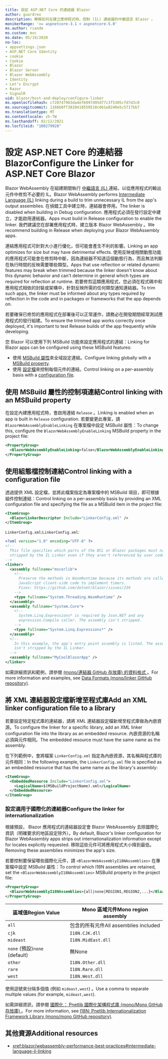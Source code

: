 ```yaml
---
title: 設定 ASP.NET Core 的連結器 Blazor
author: guardrex
description: 瞭解如何在建立應用程式時，控制 (IL) 連結器的中繼語言 Blazor 。
monikerRange: '>= aspnetcore-3.1 < aspnetcore-5.0'
ms.author: riande
ms.custom: mvc
ms.date: 05/19/2020
no-loc:
- appsettings.json
- ASP.NET Core Identity
- cookie
- Cookie
- Blazor
- Blazor Server
- Blazor WebAssembly
- Identity
- Let's Encrypt
- Razor
- SignalR
uid: blazor/host-and-deploy/configure-linker
ms.openlocfilehash: c720747983da4ef6997d95d77c3f5305cfd7d3c0
ms.sourcegitcommit: 1166b0ff3828418559510c661e8240e5c5717bb7
ms.translationtype: MT
ms.contentlocale: zh-TW
ms.lasthandoff: 02/12/2021
ms.locfileid: "100279928"
---
```

# <a name="configure-the-linker-for-aspnet-core-blazor"></a><span data-ttu-id="75e58-103">設定 ASP.NET Core 的連結器 Blazor</span><span class="sxs-lookup"><span data-stu-id="75e58-103">Configure the Linker for ASP.NET Core Blazor</span></span>

<span data-ttu-id="75e58-104">Blazor WebAssembly 在組建期間執行 [中繼語言 (IL) ](/dotnet/standard/managed-code#intermediate-language--execution) 連結，以從應用程式的輸出元件中修剪不必要的 IL。</span><span class="sxs-lookup"><span data-stu-id="75e58-104">Blazor WebAssembly performs [Intermediate Language (IL)](/dotnet/standard/managed-code#intermediate-language--execution) linking during a build to trim unnecessary IL from the app's output assemblies.</span></span> <span data-ttu-id="75e58-105">在偵錯工具中建立時，連結器會停用。</span><span class="sxs-lookup"><span data-stu-id="75e58-105">The linker is disabled when building in Debug configuration.</span></span> <span data-ttu-id="75e58-106">應用程式必須在發行設定中建立，才能啟用連結器。</span><span class="sxs-lookup"><span data-stu-id="75e58-106">Apps must build in Release configuration to enable the linker.</span></span> <span data-ttu-id="75e58-107">我們建議您在部署應用程式時，建立版本 Blazor WebAssembly 。</span><span class="sxs-lookup"><span data-stu-id="75e58-107">We recommend building in Release when deploying your Blazor WebAssembly apps.</span></span> 

<span data-ttu-id="75e58-108">連結應用程式可針對大小進行優化，但可能會產生不利的影響。</span><span class="sxs-lookup"><span data-stu-id="75e58-108">Linking an app optimizes for size but may have detrimental effects.</span></span> <span data-ttu-id="75e58-109">使用反映或相關動態功能的應用程式可能會在修剪時中斷，因為連結器不知道這個動態行為，而且無法判斷在執行時間的反映需要哪些類型。</span><span class="sxs-lookup"><span data-stu-id="75e58-109">Apps that use reflection or related dynamic features may break when trimmed because the linker doesn't know about this dynamic behavior and can't determine in general which types are required for reflection at runtime.</span></span> <span data-ttu-id="75e58-110">若要修剪這類應用程式，您必須在程式碼中和應用程式相依的封裝或架構中，針對反映所需的任何類型通知連結器。</span><span class="sxs-lookup"><span data-stu-id="75e58-110">To trim such apps, the linker must be informed about any types required by reflection in the code and in packages or frameworks that the app depends on.</span></span>

<span data-ttu-id="75e58-111">若要確保已修剪的應用程式在部署後可以正常運作，請務必在開發期間經常測試應用程式的發行組建。</span><span class="sxs-lookup"><span data-stu-id="75e58-111">To ensure the trimmed app works correctly once deployed, it's important to test Release builds of the app frequently while developing.</span></span>

<span data-ttu-id="75e58-112">您 Blazor 可以使用下列 MSBuild 功能來設定應用程式的連結：</span><span class="sxs-lookup"><span data-stu-id="75e58-112">Linking for Blazor apps can be configured using these MSBuild features:</span></span>

* <span data-ttu-id="75e58-113">使用 [MSBuild 屬性](#control-linking-with-an-msbuild-property)來全域設定連結。</span><span class="sxs-lookup"><span data-stu-id="75e58-113">Configure linking globally with a [MSBuild property](#control-linking-with-an-msbuild-property).</span></span>
* <span data-ttu-id="75e58-114">使用 [設定檔](#control-linking-with-a-configuration-file)來控制每個元件的連結。</span><span class="sxs-lookup"><span data-stu-id="75e58-114">Control linking on a per-assembly basis with a [configuration file](#control-linking-with-a-configuration-file).</span></span>

## <a name="control-linking-with-an-msbuild-property"></a><span data-ttu-id="75e58-115">使用 MSBuild 屬性的控制項連結</span><span class="sxs-lookup"><span data-stu-id="75e58-115">Control linking with an MSBuild property</span></span>

<span data-ttu-id="75e58-116">在設定內建應用程式時，會啟用連結 `Release` 。</span><span class="sxs-lookup"><span data-stu-id="75e58-116">Linking is enabled when an app is built in `Release` configuration.</span></span> <span data-ttu-id="75e58-117">若要變更此專案，請 `BlazorWebAssemblyEnableLinking` 在專案檔中設定 MSBuild 屬性：</span><span class="sxs-lookup"><span data-stu-id="75e58-117">To change this, configure the `BlazorWebAssemblyEnableLinking` MSBuild property in the project file:</span></span>

```xml
<PropertyGroup>
  <BlazorWebAssemblyEnableLinking>false</BlazorWebAssemblyEnableLinking>
</PropertyGroup>
```

## <a name="control-linking-with-a-configuration-file"></a><span data-ttu-id="75e58-118">使用組態檔控制連結</span><span class="sxs-lookup"><span data-stu-id="75e58-118">Control linking with a configuration file</span></span>

<span data-ttu-id="75e58-119">透過提供 XML 設定檔，並將此檔案指定為專案檔中的 MSBuild 項目，即可根據組件控制連結：</span><span class="sxs-lookup"><span data-stu-id="75e58-119">Control linking on a per-assembly basis by providing an XML configuration file and specifying the file as a MSBuild item in the project file:</span></span>

```xml
<ItemGroup>
  <BlazorLinkerDescriptor Include="LinkerConfig.xml" />
</ItemGroup>
```

<span data-ttu-id="75e58-120">`LinkerConfig.xml`:</span><span class="sxs-lookup"><span data-stu-id="75e58-120">`LinkerConfig.xml`:</span></span>

```xml
<?xml version="1.0" encoding="UTF-8" ?>
<!--
  This file specifies which parts of the BCL or Blazor packages must not be
  stripped by the IL Linker even if they aren't referenced by user code.
-->
<linker>
  <assembly fullname="mscorlib">
    <!--
      Preserve the methods in WasmRuntime because its methods are called by 
      JavaScript client-side code to implement timers.
      Fixes: https://github.com/dotnet/blazor/issues/239
    -->
    <type fullname="System.Threading.WasmRuntime" />
  </assembly>
  <assembly fullname="System.Core">
    <!--
      System.Linq.Expressions* is required by Json.NET and any 
      expression.Compile caller. The assembly isn't stripped.
    -->
    <type fullname="System.Linq.Expressions*" />
  </assembly>
  <!--
    In this example, the app's entry point assembly is listed. The assembly
    isn't stripped by the IL Linker.
  -->
  <assembly fullname="MyCoolBlazorApp" />
</linker>
```

<span data-ttu-id="75e58-121">如需詳細資訊和範例，請參閱 [ (mono/連結器 GitHub 存放庫) 的資料格式 ](https://github.com/mono/linker/blob/master/docs/data-formats.md)。</span><span class="sxs-lookup"><span data-stu-id="75e58-121">For more information and examples, see [Data Formats (mono/linker GitHub repository)](https://github.com/mono/linker/blob/master/docs/data-formats.md).</span></span>

## <a name="add-an-xml-linker-configuration-file-to-a-library"></a><span data-ttu-id="75e58-122">將 XML 連結器設定檔新增至程式庫</span><span class="sxs-lookup"><span data-stu-id="75e58-122">Add an XML linker configuration file to a library</span></span>

<span data-ttu-id="75e58-123">若要設定特定程式庫的連結器，請將 XML 連結器設定檔新增至程式庫做為內嵌資源。</span><span class="sxs-lookup"><span data-stu-id="75e58-123">To configure the linker for a specific library, add an XML linker configuration file into the library as an embedded resource.</span></span> <span data-ttu-id="75e58-124">內嵌資源的名稱必須與元件相同。</span><span class="sxs-lookup"><span data-stu-id="75e58-124">The embedded resource must have the same name as the assembly.</span></span>

<span data-ttu-id="75e58-125">在下列範例中，會將檔案 `LinkerConfig.xml` 指定為內嵌資源，其名稱與程式庫的元件相同：</span><span class="sxs-lookup"><span data-stu-id="75e58-125">In the following example, the `LinkerConfig.xml` file is specified as an embedded resource that has the same name as the library's assembly:</span></span>

```xml
<ItemGroup>
  <EmbeddedResource Include="LinkerConfig.xml">
    <LogicalName>$(MSBuildProjectName).xml</LogicalName>
  </EmbeddedResource>
</ItemGroup>
```

### <a name="configure-the-linker-for-internationalization"></a><span data-ttu-id="75e58-126">設定適用于國際化的連結器</span><span class="sxs-lookup"><span data-stu-id="75e58-126">Configure the linker for internationalization</span></span>

<span data-ttu-id="75e58-127">根據預設， Blazor 應用程式的連結器設定會 Blazor WebAssembly 去除國際化資訊（明確要求的地區設定除外）。</span><span class="sxs-lookup"><span data-stu-id="75e58-127">By default, Blazor's linker configuration for Blazor WebAssembly apps strips out internationalization information except for locales explicitly requested.</span></span> <span data-ttu-id="75e58-128">移除這些元件可將應用程式大小降到最低。</span><span class="sxs-lookup"><span data-stu-id="75e58-128">Removing these assemblies minimizes the app's size.</span></span>

<span data-ttu-id="75e58-129">若要控制要保留哪些國際化元件，請 `<BlazorWebAssemblyI18NAssemblies>` 在專案檔中設定 MSBuild 屬性：</span><span class="sxs-lookup"><span data-stu-id="75e58-129">To control which I18N assemblies are retained, set the `<BlazorWebAssemblyI18NAssemblies>` MSBuild property in the project file:</span></span>

```xml
<PropertyGroup>
  <BlazorWebAssemblyI18NAssemblies>{all|none|REGION1,REGION2,...}</BlazorWebAssemblyI18NAssemblies>
</PropertyGroup>
```

| <span data-ttu-id="75e58-130">區域值</span><span class="sxs-lookup"><span data-stu-id="75e58-130">Region Value</span></span>     | <span data-ttu-id="75e58-131">Mono 區域元件</span><span class="sxs-lookup"><span data-stu-id="75e58-131">Mono region assembly</span></span>    |
| ---------------- | ----------------------- |
| `all`            | <span data-ttu-id="75e58-132">包含的所有元件</span><span class="sxs-lookup"><span data-stu-id="75e58-132">All assemblies included</span></span> |
| `cjk`            | `I18N.CJK.dll`          |
| `mideast`        | `I18N.MidEast.dll`      |
| <span data-ttu-id="75e58-133">`none` (預設)</span><span class="sxs-lookup"><span data-stu-id="75e58-133">`none` (default)</span></span> | <span data-ttu-id="75e58-134">無</span><span class="sxs-lookup"><span data-stu-id="75e58-134">None</span></span>                    |
| `other`          | `I18N.Other.dll`        |
| `rare`           | `I18N.Rare.dll`         |
| `west`           | `I18N.West.dll`         |

<span data-ttu-id="75e58-135">使用逗號來分隔多個值 (例如 `mideast,west`) 。</span><span class="sxs-lookup"><span data-stu-id="75e58-135">Use a comma to separate multiple values (for example, `mideast,west`).</span></span>

<span data-ttu-id="75e58-136">如需詳細資訊，請參閱 [國際化： Pnetlib 國際化架構程式庫 (mono/Mono GitHub 存放庫) ](https://github.com/mono/mono/tree/master/mcs/class/I18N)。</span><span class="sxs-lookup"><span data-stu-id="75e58-136">For more information, see [I18N: Pnetlib Internationalization Framework Library (mono/mono GitHub repository)](https://github.com/mono/mono/tree/master/mcs/class/I18N).</span></span>

## <a name="additional-resources"></a><span data-ttu-id="75e58-137">其他資源</span><span class="sxs-lookup"><span data-stu-id="75e58-137">Additional resources</span></span>

* <xref:blazor/webassembly-performance-best-practices#intermediate-language-il-linking>

